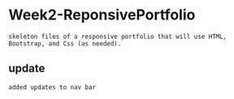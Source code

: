# Week2-ReponsivePortfolio
    skeleton files of a responsive portfolio that will use HTML, Bootstrap, and Css (as needed). 

## update
    added updates to nav bar 